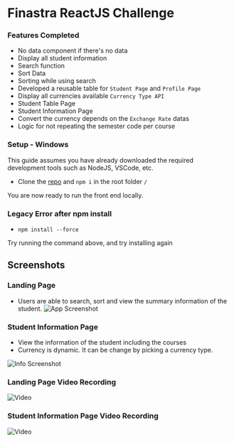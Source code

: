 # Finastra ReactJS Challenge

### Features Completed

- No data component if there's no data
- Display all student information
- Search function
- Sort Data
- Sorting while using search
- Developed a reusable table for `Student Page` and `Profile Page`
- Display all currencies available `Currency Type API`
- Student Table Page
- Student Information Page
- Convert the currency depends on the `Exchange Rate` datas
- Logic for not repeating the semester code per course

### Setup - Windows

This guide assumes you have already downloaded the required development tools such as NodeJS, VSCode, etc.

- Clone the [repo](https://github.com/davebacayvc/finastra-reactjs-challenge.git) and `npm i` in the root folder `/`

You are now ready to run the front end locally.

### Legacy Error after npm install

- `npm install --force`

Try running the command above, and try installing again

## Screenshots

### Landing Page

- Users are able to search, sort and view the summary information of the student.
  ![App Screenshot](https://res.cloudinary.com/dv6kvjoed/image/upload/v1678547486/landing-page_sygwpu.png)

### Student Information Page

- View the information of the student including the courses
- Currency is dynamic. It can be change by picking a currency type.

![Info Screenshot](https://res.cloudinary.com/dv6kvjoed/image/upload/v1678547587/profile_fc15ra.png)

### Landing Page Video Recording

![Video](https://res.cloudinary.com/dv6kvjoed/image/upload/v1678547866/sort_llguct.gif)

### Student Information Page Video Recording

![Video](https://res.cloudinary.com/dv6kvjoed/image/upload/v1678547970/profile_cgdokd.gif)
